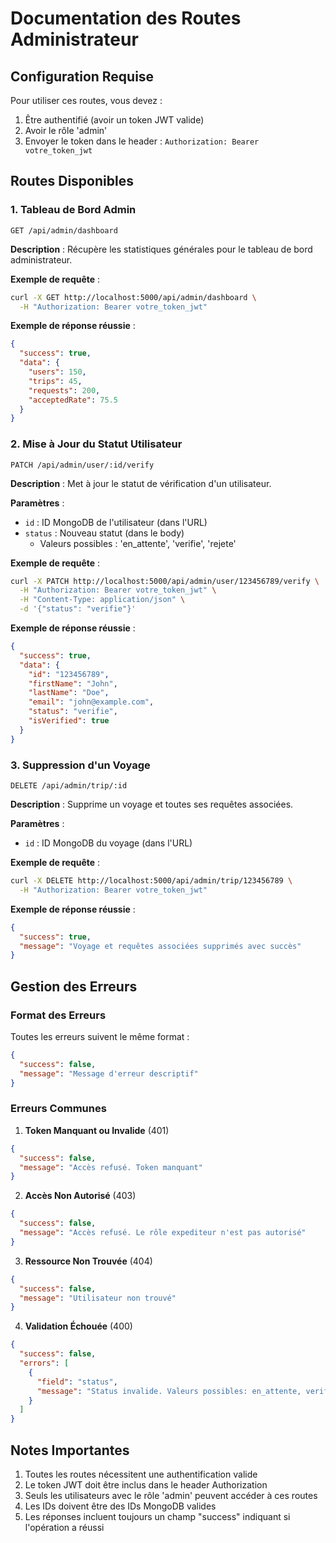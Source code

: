# Documentation des Routes Administrateur

## Configuration Requise

Pour utiliser ces routes, vous devez :
1. Être authentifié (avoir un token JWT valide)
2. Avoir le rôle 'admin'
3. Envoyer le token dans le header : `Authorization: Bearer votre_token_jwt`

## Routes Disponibles

### 1. Tableau de Bord Admin
```http
GET /api/admin/dashboard
```

**Description** : Récupère les statistiques générales pour le tableau de bord administrateur.

**Exemple de requête** :
```bash
curl -X GET http://localhost:5000/api/admin/dashboard \
  -H "Authorization: Bearer votre_token_jwt"
```

**Exemple de réponse réussie** :
```json
{
  "success": true,
  "data": {
    "users": 150,
    "trips": 45,
    "requests": 200,
    "acceptedRate": 75.5
  }
}
```

### 2. Mise à Jour du Statut Utilisateur
```http
PATCH /api/admin/user/:id/verify
```

**Description** : Met à jour le statut de vérification d'un utilisateur.

**Paramètres** :
- `id` : ID MongoDB de l'utilisateur (dans l'URL)
- `status` : Nouveau statut (dans le body)
  - Valeurs possibles : 'en_attente', 'verifie', 'rejete'

**Exemple de requête** :
```bash
curl -X PATCH http://localhost:5000/api/admin/user/123456789/verify \
  -H "Authorization: Bearer votre_token_jwt" \
  -H "Content-Type: application/json" \
  -d '{"status": "verifie"}'
```

**Exemple de réponse réussie** :
```json
{
  "success": true,
  "data": {
    "id": "123456789",
    "firstName": "John",
    "lastName": "Doe",
    "email": "john@example.com",
    "status": "verifie",
    "isVerified": true
  }
}
```

### 3. Suppression d'un Voyage
```http
DELETE /api/admin/trip/:id
```

**Description** : Supprime un voyage et toutes ses requêtes associées.

**Paramètres** :
- `id` : ID MongoDB du voyage (dans l'URL)

**Exemple de requête** :
```bash
curl -X DELETE http://localhost:5000/api/admin/trip/123456789 \
  -H "Authorization: Bearer votre_token_jwt"
```

**Exemple de réponse réussie** :
```json
{
  "success": true,
  "message": "Voyage et requêtes associées supprimés avec succès"
}
```

## Gestion des Erreurs

### Format des Erreurs
Toutes les erreurs suivent le même format :
```json
{
  "success": false,
  "message": "Message d'erreur descriptif"
}
```

### Erreurs Communes

1. **Token Manquant ou Invalide** (401)
```json
{
  "success": false,
  "message": "Accès refusé. Token manquant"
}
```

2. **Accès Non Autorisé** (403)
```json
{
  "success": false,
  "message": "Accès refusé. Le rôle expediteur n'est pas autorisé"
}
```

3. **Ressource Non Trouvée** (404)
```json
{
  "success": false,
  "message": "Utilisateur non trouvé"
}
```

4. **Validation Échouée** (400)
```json
{
  "success": false,
  "errors": [
    {
      "field": "status",
      "message": "Status invalide. Valeurs possibles: en_attente, verifie, rejete"
    }
  ]
}
```

## Notes Importantes

1. Toutes les routes nécessitent une authentification valide
2. Le token JWT doit être inclus dans le header Authorization
3. Seuls les utilisateurs avec le rôle 'admin' peuvent accéder à ces routes
4. Les IDs doivent être des IDs MongoDB valides
5. Les réponses incluent toujours un champ "success" indiquant si l'opération a réussi 